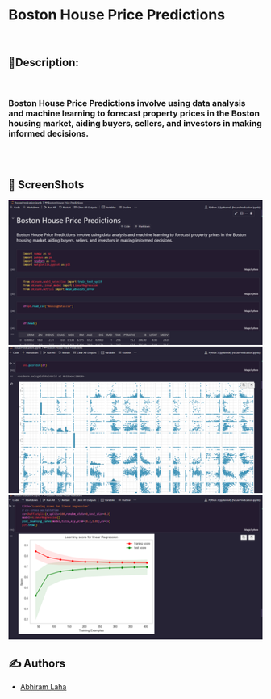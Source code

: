 
# Boston House Price Predictions
<br>


## 📌Description: 

<br>

### Boston House Price Predictions involve using data analysis and machine learning to forecast property prices in the Boston housing market, aiding buyers, sellers, and investors in making informed decisions.




<br><br>


## 👀 ScreenShots

<img src = "images/1.png">
<img src = "images/2.png">
<img src = "images/3.png">





<br>

## ✍️ Authors

- [Abhiram Laha](https://github.com/Abhiram-Laha)

<br>
